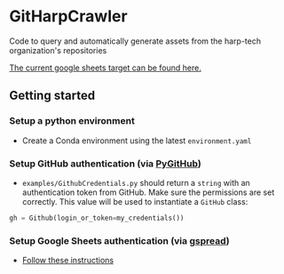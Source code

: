 # GitHarpCrawler
Code to query and automatically generate assets from the harp-tech organization's repositories

[The current google sheets target can be found here.](https://docs.google.com/spreadsheets/d/1ZjgfpKjjQnCMx7Z6JxweBzrvd6ZNkaRnnd75J6-5pSM/edit#gid=1169222724)


## Getting started

### Setup a python environment
 -  Create a Conda environment using the latest `environment.yaml`

### Setup GitHub authentication (via [PyGitHub](https://github.com/PyGithub/PyGithub))

- `examples/GithubCredentials.py` should return a `string` with an authentication token from GitHub. Make sure the permissions are set correctly. This value will be used to instantiate a `GitHub` class:

```python
gh = Github(login_or_token=my_credentials())
```

### Setup Google Sheets authentication (via [gspread](https://docs.gspread.org/))

- [Follow these instructions](https://docs.gspread.org/en/v5.7.0/oauth2.html#for-bots-using-service-account)
